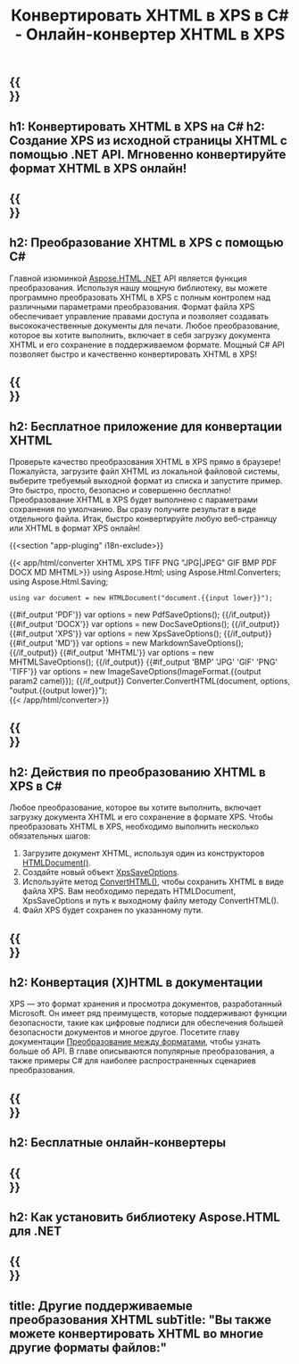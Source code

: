 ﻿---
translation: true
template: /templates/_template-conversion-child.md
title: Конвертировать XHTML в XPS в C# - Онлайн-конвертер XHTML в XPS
description: Преобразование XHTML в XPS на C#. Легко используйте API в любом приложении .NET. Попробуйте онлайн-конвертер XHTML в XPS бесплатно!
url: /net/conversion/xhtml-to-xps/
family: html
platformtag: net
feature: conversion
informat: XHTML
outformat: XPS
otherformats: PDF DOCX GIF JPEG PNG TIFF BMP HTML MHTML MD
---

{{<section banner>}}
---
h1: Конвертировать XHTML в XPS на C#
h2: Создание XPS из исходной страницы XHTML с помощью .NET API. Мгновенно конвертируйте формат XHTML в XPS онлайн!
---

{{<section overview>}}
---
h2: Преобразование XHTML в XPS с помощью C#
---

Главной изюминкой [Aspose.HTML .NET](https://products.aspose.com/html/net/) API является функция преобразования. Используя нашу мощную библиотеку, вы можете программно преобразовать XHTML в XPS с полным контролем над различными параметрами преобразования. Формат файла XPS обеспечивает управление правами доступа и позволяет создавать высококачественные документы для печати. Любое преобразование, которое вы хотите выполнить, включает в себя загрузку документа XHTML и его сохранение в поддерживаемом формате. Мощный C# API позволяет быстро и качественно конвертировать XHTML в XPS!

{{<section demos>}}
---
h2: Бесплатное приложение для конвертации XHTML
---

Проверьте качество преобразования XHTML в XPS прямо в браузере! Пожалуйста, загрузите файл XHTML из локальной файловой системы, выберите требуемый выходной формат из списка и запустите пример. Это быстро, просто, безопасно и совершенно бесплатно! Преобразование XHTML в XPS будет выполнено с параметрами сохранения по умолчанию. Вы сразу получите результат в виде отдельного файла. Итак, быстро конвертируйте любую веб-страницу или XHTML в формат XPS онлайн!

{{<section "app-pluging" i18n-exclude>}}

{{< app/html/converter XHTML XPS TIFF PNG "JPG|JPEG" GIF BMP PDF DOCX MD MHTML>}}
using Aspose.Html;
using Aspose.Html.Converters;
using Aspose.Html.Saving;

    using var document = new HTMLDocument("document.{{input lower}}");
{{#if_output 'PDF'}}
    var options = new PdfSaveOptions();
{{/if_output}}
{{#if_output 'DOCX'}}
    var options = new DocSaveOptions();
{{/if_output}}
{{#if_output 'XPS'}}
    var options = new XpsSaveOptions();
{{/if_output}}
{{#if_output 'MD'}}
    var options = new MarkdownSaveOptions();
{{/if_output}}
{{#if_output 'MHTML'}}
    var options = new MHTMLSaveOptions();
{{/if_output}}
{{#if_output 'BMP' 'JPG' 'GIF' 'PNG' 'TIFF'}}
    var options = new ImageSaveOptions(ImageFormat.{{output param2 camel}});
{{/if_output}}
    Converter.ConvertHTML(document, options, "output.{{output lower}}");   
{{< /app/html/converter>}} 


{{<section steps>}}
---
h2: Действия по преобразованию XHTML в XPS в C#
---

Любое преобразование, которое вы хотите выполнить, включает загрузку документа XHTML и его сохранение в формате XPS. Чтобы преобразовать XHTML в XPS, необходимо выполнить несколько обязательных шагов:
1. Загрузите документ XHTML, используя один из конструкторов [HTMLDocument()](https://reference.aspose.com/html/net/aspose.html/htmldocument).
1. Создайте новый объект [XpsSaveOptions](https://reference.aspose.com/html/net/aspose.html.saving/xpssaveoptions).
1. Используйте метод [ConvertHTML()](https://reference.aspose.com/html/net/aspose.html.converters/converter/converthtml/), чтобы сохранить XHTML в виде файла XPS. Вам необходимо передать HTMLDocument, XpsSaveOptions и путь к выходному файлу методу ConvertHTML().
1. Файл XPS будет сохранен по указанному пути.

{{<section documentation>}}
---
h2: Конвертация (X)HTML в документации
---

XPS — это формат хранения и просмотра документов, разработанный Microsoft. Он имеет ряд преимуществ, которые поддерживают функции безопасности, такие как цифровые подписи для обеспечения большей безопасности документов и многое другое. Посетите главу документации <a href="https://docs.aspose.com/html/net/converting-between-formats/" target="_blank">Преобразование между форматами</a>, чтобы узнать больше об API. В главе описываются популярные преобразования, а также примеры C# для наиболее распространенных сценариев преобразования.

{{<section online-converters>}}
---
h2: Бесплатные онлайн-конвертеры
---

{{<section get-started>}}
---
h2: Как установить библиотеку Aspose.HTML для .NET
---

{{<section other-conversions>}}
---
title: Другие поддерживаемые преобразования XHTML
subTitle: "Вы также можете конвертировать XHTML во многие другие форматы файлов:"
---